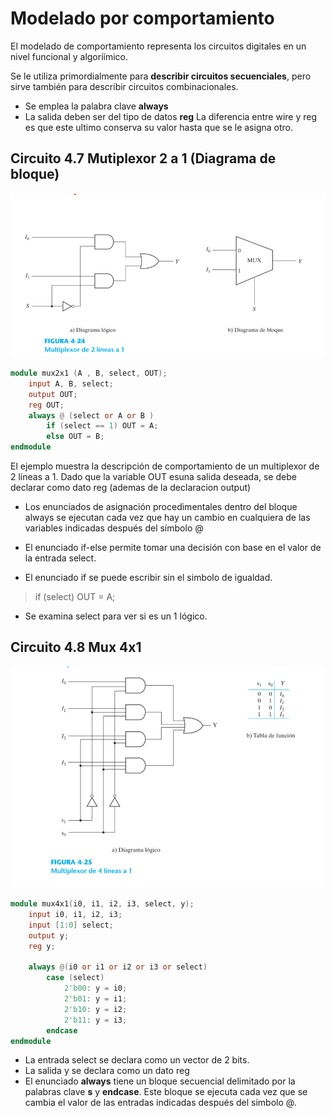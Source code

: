 # Modelado por comportamiento
El modelado de comportamiento representa los circuitos digitales en un nivel funcional y algoríímico.

Se le utiliza primordialmente para **describir circuitos secuenciales**, pero sirve también para describir circuitos combinacionales.

-  Se emplea la palabra clave **always**
- La salida deben ser del tipo de datos **reg**
    La diferencia entre wire y reg es que este ultimo conserva su valor hasta que se le asigna otro.

## Circuito 4.7 Mutiplexor 2 a 1 (Diagrama de bloque)

![img](img/mux2x1.png)

~~~ verilog
module mux2x1 (A , B, select, OUT);
    input A, B, select;
    output OUT;
    reg OUT;
    always @ (select or A or B )
        if (select == 1) OUT = A;
        else OUT = B;
endmodule
~~~

El ejemplo muestra la descripción de comportamiento de un multiplexor de 2 líneas a 1.  Dado que la variable OUT  esuna salida deseada, se debe declarar como dato reg (ademas de la declaracion output) 

- Los enunciados de asignación procedimentales dentro del bloque always se ejecutan cada vez que hay un cambio en cualquiera de las variables indicadas después del símbolo @

- El enunciado if-else permite tomar una decisión con base en el valor de la entrada select.

- El enunciado if se puede escribir sin el simbolo de igualdad.
> if (select) OUT = A;
- Se examina select para ver si es un 1 lógico. 

## Circuito 4.8 Mux 4x1

![img](img/mux4x1.png)

~~~ verilog
module mux4x1(i0, i1, i2, i3, select, y);
    input i0, i1, i2, i3;
    input [1:0] select;
    output y;
    reg y;

    always @(i0 or i1 or i2 or i3 or select)
        case (select)
            2'b00: y = i0;
            2'b01: y = i1;
            2'b10: y = i2;
            2'b11: y = i3;
        endcase
endmodule
~~~
- La entrada select se declara como un vector de 2 bits.
- La salida y se declara como un dato reg
- El enunciado **always** tiene un bloque secuencial delimitado por la palabras clave **s** y **endcase**.
Este bloque se ejecuta cada vez que se cambia el valor de las entradas indicadas después del simbolo @.